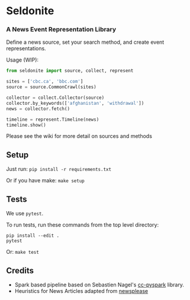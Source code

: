 # Seldonite
### A News Event Representation Library

Define a news source, set your search method, and create event representations.

Usage (WIP):
```python
from seldonite import source, collect, represent

sites = ['cbc.ca', 'bbc.com']
source = source.CommonCrawl(sites)

collector = collect.Collector(source)
collector.by_keywords(['afghanistan', 'withdrawal'])
news = collector.fetch()

timeline = represent.Timeline(news)
timeline.show()
```

Please see the wiki for more detail on sources and methods

## Setup

Just run:
`pip install -r requirements.txt`

Or if you have make:    `make setup`

## Tests

We use `pytest`.

To run tests, run these commands from the top level directory:

```
pip install --edit .
pytest
```

Or: `make test`

## Credits

* Spark based pipeline based on Sebastien Nagel's [cc-pyspark](https://github.com/commoncrawl/cc-pyspark) library. 
* Heuristics for News Articles adapted from [newsplease](https://github.com/fhamborg/news-please)
